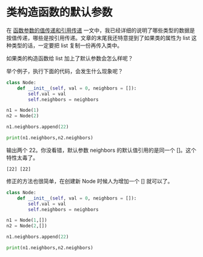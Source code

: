 # 类构造函数的默认参数
在 [函数参数的值传递和引用传递](函数参数的值传递和引用传递.md) 一文中，我已经详细的说明了哪些类型的数据是按值传递，哪些是按引用传递。文章的末尾我还特意提到了如果类的属性为 list 这种类型的话，一定要把 list 复制一份再传入类中。

如果类的构造函数给 list 加上了默认参数会怎么样呢？

举个例子，执行下面的代码，会发生什么现象呢？

```python
class Node:
    def __init__(self, val = 0, neighbors = []):
        self.val = val
        self.neighbors = neighbors

n1 = Node(1)
n2 = Node(2)

n1.neighbors.append(22)

print(n1.neighbors,n2.neighbors)
```

输出两个 22。你没看错，默认参数 neighbors 的默认值引用的是同一个 []。这个特性太毒了。

```
[22] [22]
```

修正的方法也很简单，在创建新 Node 时候人为增加一个 [] 就可以了。

```python
class Node:
    def __init__(self, val = 0, neighbors = []):
        self.val = val
        self.neighbors = neighbors

n1 = Node(1,[])
n2 = Node(2,[])

n1.neighbors.append(22)

print(n1.neighbors,n2.neighbors)
```
